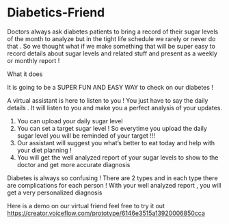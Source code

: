 # Diabetics-Friend
Doctors always ask diabetes patients to bring a record of their sugar levels of the month to analyze but in the tight life schedule we rarely or never do that . So we thought what if we make something that will be super easy to record details about sugar levels and related stuff and present as a weekly or monthly report !

What it does 

It is going to be a SUPER FUN AND EASY WAY to check on our diabetes ! 

A virtual assistant is here to listen to you ! You just have to say the daily details . It will listen to you and make you a perfect analysis of your updates.
1. You can upload your daily sugar level 
2. You can set a target sugar level ! So everytime you upload the daily sugar level you will be reminded of your target !!! 
3. Our assistant will suggest you what’s better to eat today and help with your diet planning ! 
4. You will get the well analyzed report of your sugar levels to show to the doctor and get more accurate diagnosis

Diabetes is always so confusing ! There are 2 types and in each type there are complications for each person ! With your well analyzed report , you will get a very personalized diagnosis

Here is a demo on our virtual friend feel free to try it out
https://creator.voiceflow.com/prototype/6146e3515a13920006850cca

